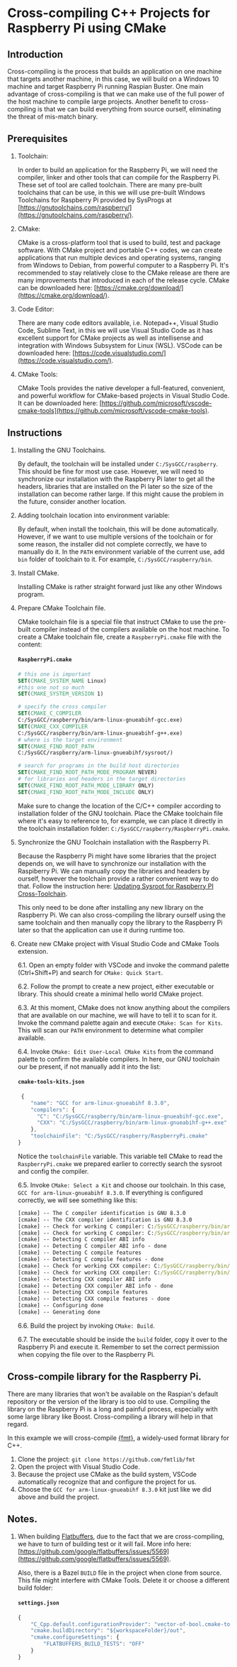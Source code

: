 # Cross-compiling C++ Projects for Raspberry Pi using CMake

## Introduction

Cross-compiling is the process that builds an application on one machine that targets another machine, in this case, we will build on a Windows 10 machine and target Raspberry Pi running Raspian Buster. One main advantage of cross-compiling is that we can make use of the full power of the host machine to compile large projects. Another benefit to cross-compiling is that we can build everything from source ourself, eliminating the threat of mis-match binary.

## Prerequisites

1. Toolchain:

	In order to build an application for the Raspberry Pi, we will need the compiler, linker and other tools that can compile for the Raspberry Pi. These set of tool are called toolchain. There are many pre-built toolchains that can be use, in this we will use pre-built Windows Toolchains for Raspberry Pi provided by SysProgs at [https://gnutoolchains.com/raspberry/](https://gnutoolchains.com/raspberry/).

2. CMake:

	CMake is a cross-platform tool that is used to build, test and package software. With CMake project and portable C++ codes, we can create applications that run multiple devices and operating systems, ranging from Windows to Debian, from powerful computer to a Raspberry Pi. It's recommended to stay relatively close to the CMake release are there are many improvements that introduced in each of the release cycle. CMake can be downloaded here: [https://cmake.org/download/](https://cmake.org/download/).

3. Code Editor:

	There are many code editors available, i.e. Notepad++, Visual Studio Code, Sublime Text, in this we will use Visual Studio Code as it has excellent support for CMake projects as well as intellisense and integration with Windows Subsystem for Linux (WSL). VSCode can be downloaded here: [https://code.visualstudio.com/](https://code.visualstudio.com/).

4. CMake Tools:

	CMake Tools provides the native developer a full-featured, convenient, and powerful workflow for CMake-based projects in Visual Studio Code. It can be downloaded here: [https://github.com/microsoft/vscode-cmake-tools](https://github.com/microsoft/vscode-cmake-tools).

## Instructions

1. Installing the GNU Toolchains.

	By default, the toolchain will be installed under `C:/SysGCC/raspberry`. This should be fine for most use case. However, we will need to synchronize our installation with the Raspberry Pi later to get all the headers, libraries that are installed on the Pi later so the size of the installation can become rather large. If this might cause the problem in the future, consider another location.

2. Adding toolchain location into environment variable:

	By default, when install the toolchain, this will be done automatically. However, if we want to use multiple versions of the toolchain or for some reason, the installer did not complete correctly, we have to manually do it. In the `PATH` environment variable of the current use, add `bin` folder of toolchain to it. For example, `C:/SysGCC/raspberry/bin`.

3. Install CMake.

	Installing CMake is rather straight forward just like any other Windows program.

4. Prepare CMake Toolchain file.

	CMake toolchain file is a special file that instruct CMake to use the pre-built compiler instead of the compilers available on the host machine. To create a CMake toolchain file, create a `RaspberryPi.cmake` file with the content:

	#### **`RaspberryPi.cmake`**
	```cmake
	# this one is important
	SET(CMAKE_SYSTEM_NAME Linux)
	#this one not so much
	SET(CMAKE_SYSTEM_VERSION 1)

	# specify the cross compiler
	SET(CMAKE_C_COMPILER
	C:/SysGCC/raspberry/bin/arm-linux-gnueabihf-gcc.exe)
	SET(CMAKE_CXX_COMPILER
	C:/SysGCC/raspberry/bin/arm-linux-gnueabihf-g++.exe)
	# where is the target environment
	SET(CMAKE_FIND_ROOT_PATH
	C:/SysGCC/raspberry/arm-linux-gnueabihf/sysroot/)

	# search for programs in the build host directories
	SET(CMAKE_FIND_ROOT_PATH_MODE_PROGRAM NEVER)
	# for libraries and headers in the target directories
	SET(CMAKE_FIND_ROOT_PATH_MODE_LIBRARY ONLY)
	SET(CMAKE_FIND_ROOT_PATH_MODE_INCLUDE ONLY)
	```

	Make sure to change the location of the C/C++ compiler according to installation folder of the GNU toolchain. Place the CMake toolchain file where it's easy to reference to, for example, we can place it directly in the toolchain installation folder: `C:/SysGCC/raspberry/RaspberryPi.cmake`.

5. Synchronize the GNU Toolchain installation with the Raspberry Pi.

	Because the Raspberry Pi might have some libraries that the project depends on, we will have to synchronize our installation with the Raspiberry Pi. We can manually copy the libraries and headers by ourself, however the toolchain provide a rather convenient way to do that. Follow the instruction here: [ Updating Sysroot for Raspberry PI Cross-Toolchain](https://gnutoolchains.com/raspberry/tutorial/sysroot).

	This only need to be done after installing any new library on the Raspberry Pi. We can also cross-compiling the library ourself using the same toolchain and then manually copy the library to the Raspberry Pi later so that the application can use it during runtime too.

6. Create new CMake project with Visual Studio Code and CMake Tools extension.

	6.1. Open an empty folder with VSCode and invoke the command palette (Ctrl+Shift+P) and search for `CMake: Quick Start`.

	6.2. Follow the prompt to create a new project, either executable or library. This should create a minimal hello world CMake project.

	6.3. At this moment, CMake does not know anything about the compilers that are available on our machine, we will have to tell it to scan for it. Invoke the command palette again and execute `CMake: Scan for Kits`. This will scan our `PATH` environment to determine what compiler available.

	6.4. Invoke `CMake: Edit User-Local CMake Kits` from the command palette to confirm the available compilers. In here, our GNU toolchain our be present, if not manually add it into the list:

	#### **`cmake-tools-kits.json`**
	```javascript
	 {
	    "name": "GCC for arm-linux-gnueabihf 8.3.0",
	    "compilers": {
	      "C": "C:/SysGCC/raspberry/bin/arm-linux-gnueabihf-gcc.exe",
	      "CXX": "C:/SysGCC/raspberry/bin/arm-linux-gnueabihf-g++.exe"
	    },
	    "toolchainFile": "C:/SysGCC/raspberry/RaspberryPi.cmake"
  	}
	```

	Notice the `toolchainFile` variable. This variable tell CMake to read the `RaspberryPi.cmake` we prepared earlier to correctly search the sysroot and config the compiler.

	6.5. Invoke `CMake: Select a Kit` and choose our toolchain. In this case, `GCC for arm-linux-gnueabihf 8.3.0`. If everything is configured correctly, we will see something like this:

	```bat
	[cmake] -- The C compiler identification is GNU 8.3.0
	[cmake] -- The CXX compiler identification is GNU 8.3.0
	[cmake] -- Check for working C compiler: C:/SysGCC/raspberry/bin/arm-linux-gnueabihf-gcc.exe
	[cmake] -- Check for working C compiler: C:/SysGCC/raspberry/bin/arm-linux-gnueabihf-gcc.exe -- works
	[cmake] -- Detecting C compiler ABI info
	[cmake] -- Detecting C compiler ABI info - done
	[cmake] -- Detecting C compile features
	[cmake] -- Detecting C compile features - done
	[cmake] -- Check for working CXX compiler: C:/SysGCC/raspberry/bin/arm-linux-gnueabihf-g++.exe
	[cmake] -- Check for working CXX compiler: C:/SysGCC/raspberry/bin/arm-linux-gnueabihf-g++.exe -- works
	[cmake] -- Detecting CXX compiler ABI info
	[cmake] -- Detecting CXX compiler ABI info - done
	[cmake] -- Detecting CXX compile features
	[cmake] -- Detecting CXX compile features - done
	[cmake] -- Configuring done
	[cmake] -- Generating done
	```

	6.6. Build the project by invoking `CMake: Build`.

	6.7. The executable should be inside the `build` folder, copy it over to the Raspberry Pi and execute it. Remember to set the correct permission when copying the file over to the Raspberry Pi.

## Cross-compile library for the Raspberry Pi.

There are many libraries that won't be available on the Raspian's default repository or the version of the library is too old to use. Compiling the library on the Raspberry Pi is a long and painful process, especially with some large library like Boost. Cross-compiling a library will help in that regard.

In this example we will cross-compile [{fmt}](https://github.com/fmtlib/fmt), a widely-used format library for C++.

1. Clone the project: `git clone https://github.com/fmtlib/fmt`
2. Open the project with Visual Studio Code.
3. Because the project use CMake as the build system, VSCode automatically recognize that and configure the project for us.
4. Choose the `GCC for arm-linux-gnueabihf 8.3.0` kit just like we did above and build the project.


## Notes.

1. When building [Flatbuffers](https://github.com/google/flatbuffers), due to the fact that we are cross-compiling, we have to turn of building test or it will fail. More info here: [https://github.com/google/flatbuffers/issues/5569](https://github.com/google/flatbuffers/issues/5569).

	Also, there is a Bazel `BUILD` file in the project when clone from source. This file might interfere with CMake Tools. Delete it or choose a different build folder:

	#### **`settings.json`**
	```javascript
	{
	    "C_Cpp.default.configurationProvider": "vector-of-bool.cmake-tools",
	    "cmake.buildDirectory": "${workspaceFolder}/out",
	    "cmake.configureSettings": {
	        "FLATBUFFERS_BUILD_TESTS": "OFF"
	    }
	}
	```